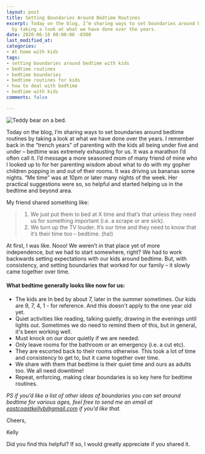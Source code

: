 ```yaml
---
layout: post
title: Setting Boundaries Around Bedtime Routines
excerpt: Today on the blog, I’m sharing ways to set boundaries around bedtime routines
  by taking a look at what we have done over the years.
date: 2020-06-18 00:00:00 -0300
last_modified_at: 
categories:
- At home with kids
tags:
- setting boundaries around bedtime with kids
- bedtime routines
- bedtime boundaries
- bedtime routines for kids
- how to deal with bedtime
- bedtime with kids
comments: false

---
```

![Teddy bear on a bed.](/assets/img/20200617_214402_0000.png "bedtimeimage")

Today on the blog, I’m sharing ways to set boundaries around bedtime routines by taking a look at what we have done over the years. I remember back in the “trench years” of parenting with the kids all being under five and under – bedtime was extremely exhausting for us. It was a marathon I’d often call it. I’d message a more seasoned mom of many friend of mine who I looked up to for her parenting wisdom about what to do with my gopher children popping in and out of their rooms. It was driving us bananas some nights. “Me time” was at 10pm or later many nights of the week. Her practical suggestions were so, so helpful and started helping us in the bedtime and beyond area. 

My friend shared something like:

> 1. We just put them to bed at X time and that’s that unless they need us for something important (i.e. a scrape or are sick).
> 2. We turn up the TV louder. It’s our time and they need to know that it’s their time too – bedtime. (ha!)

At first, I was like. Nooo! We weren’t in that place yet of more independence, but we had to start somewhere, right? We had to work backwards setting expectations with our kids around bedtime. But, with consistency, and setting boundaries that worked for our family – it slowly came together over time.

#### What bedtime generally looks like now for us:

* The kids are In bed by about 7, later in the summer sometimes. Our kids are 9, 7, 4, 1 - for reference. And this doesn't apply to the one year old yet.
* Quiet activities like reading, talking quietly, drawing in the evenings until lights out. Sometimes we do need to remind them of this, but in general, it's been working well.
* Must knock on our door quietly if we are needed.
* Only leave rooms for the bathroom or an emergency (i.e. a cut etc).
* They are escorted back to their rooms otherwise. This took a lot of time and consistency to get to, but it came together over time.
* We share with them that bedtime is their quiet time and ours as adults too. We all need downtime!
* Repeat, enforcing, making clear boundaries is so key here for bedtime routines.

  
_PS if you’d like a list of other ideas of boundaries you can set around bedtime for various ages, feel free to send me an email at_ [_eastcoastkellyb@gmail.com_](mailto:eastcoastkellyb@gmail.com) _if you’d like that._

Cheers,

Kelly

Did you find this helpful? If so, I would greatly appreciate if you shared it.